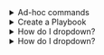 <details>
<summary>Ad-hoc commands</summary>
<br>

![](images/20220516163752.png)  
![](images/20220516163830.png)  
![](images/20220516163909.png)  
![](images/20220516163940.png)  
![](images/20220516164006.png)  

```
# Create a directory using Bash
mkdir /ansible

# Create a directory using Ansible
ansible localhost -m file -a "path=/ansible state=directory"

# Ping
ansible localhost -m ping

# Stat
ansible localhost -m stat -a "path=/ansible"

# Copy
ansible localhost -m copy -a "src=/ansible/info.md dest=/ansible/to-dos.md"

# Replace
ansible localhost -m replace -a "path=/ansible/to-dos.md regexp='^\[\s' replace='[x'"

# Debug and Lookup
ansible localhost -m debug -a "msg={{lookup('file', '/ansible/to-dos.md') }}"

# File
ansible localhost -m file -a "path=/ansible/to-dos.md state=absent"
```

```
ad-hoc commands, idempotency, Ansible commands, and modules. The following are the commands and modules we explored:

    file: To add and remove directories.
    stat: To retrieve facts about directories.
    copy: To copy files.
    replace: To update files.
    Debug: To debug variables and expressions.
    lookup: A plugin to access data from outside sources.
```


</details>

<details>
<summary>Create a Playbook</summary>
<br>

![](images/20220516165403.png)  
![](images/20220516165434.png)  
![](images/20220516165503.png)  
![](images/20220516165534.png)  
![](images/20220516165619.png)  

```
---
- hosts: localhost 1
  tasks: 2
  - name: create a directory 3
    file:
      path: /ansible/playbooks
      state: directory
```

```
---
- hosts: webservers 
        tasks:
        - name: deploy code to webservers 
                deployment:
                        path: {{ filepath }}
                        state: present
- hosts: dbserver
        tasks:
        - name: update database schema 
          updatedbschema:
                host: {{ dbhost }}
                state: present
- hosts: webservers
        tasks:
        - name: check app status page 
                deployment:
                        statuspathurl: {{ url }}
                        state: present
```

```
---
- hosts: all

  tasks:
  - name: run ping
    ping:
```

</details>

<details>
<summary>How do I dropdown?</summary>
<br>
This is how you dropdown.
</details>

<details>
<summary>How do I dropdown?</summary>
<br>
This is how you dropdown.
</details>
